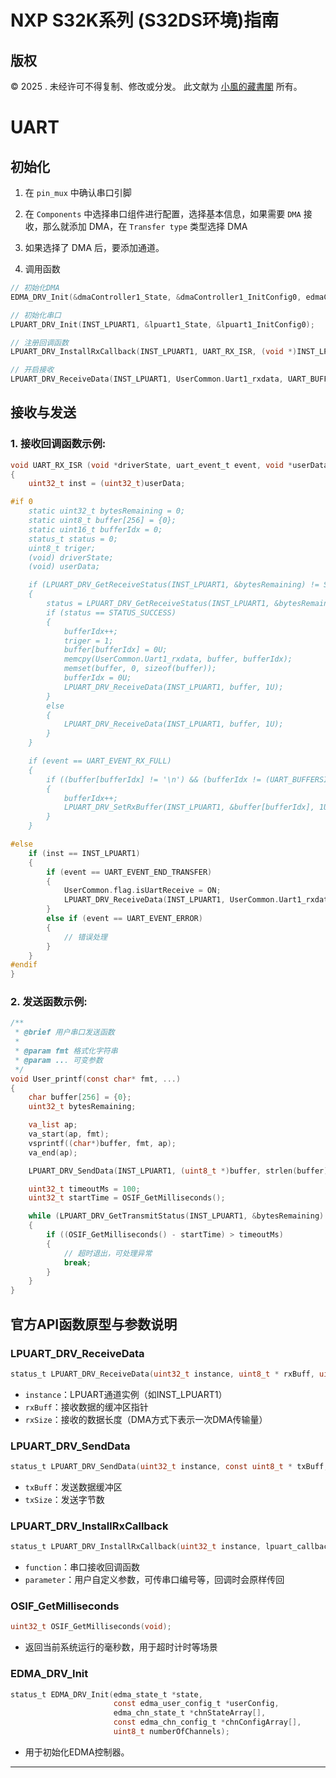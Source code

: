 # NXP S32K系列 (S32DS环境)指南

## 版权

© 2025 . 未经许可不得复制、修改或分发。 此文献为 [小風的藏書閣](https://t.me/xfp2333) 所有。

# UART

## 初始化

1. 在 `pin_mux` 中确认串口引脚

2. 在 `Components` 中选择串口组件进行配置，选择基本信息，如果需要 `DMA` 接收，那么就添加 DMA，在 `Transfer type` 类型选择 DMA

3. 如果选择了 DMA 后，要添加通道。

4. 调用函数

```c
// 初始化DMA
EDMA_DRV_Init(&dmaController1_State, &dmaController1_InitConfig0, edmaChnStateArray, edmaChnConfigArray, EDMA_CONFIGURED_CHANNELS_COUNT);

// 初始化串口
LPUART_DRV_Init(INST_LPUART1, &lpuart1_State, &lpuart1_InitConfig0);

// 注册回调函数
LPUART_DRV_InstallRxCallback(INST_LPUART1, UART_RX_ISR, (void *)INST_LPUART1);

// 开启接收
LPUART_DRV_ReceiveData(INST_LPUART1, UserCommon.Uart1_rxdata, UART_BUFFERSIZE);
```

## 接收与发送

### 1. 接收回调函数示例:

```c
void UART_RX_ISR (void *driverState, uart_event_t event, void *userData)
{
    uint32_t inst = (uint32_t)userData;

#if 0
    static uint32_t bytesRemaining = 0;
    static uint8_t buffer[256] = {0};
    static uint16_t bufferIdx = 0;
    status_t status = 0;
    uint8_t triger;
    (void) driverState;
    (void) userData;

    if (LPUART_DRV_GetReceiveStatus(INST_LPUART1, &bytesRemaining) != STATUS_BUSY)
    {
        status = LPUART_DRV_GetReceiveStatus(INST_LPUART1, &bytesRemaining);
        if (status == STATUS_SUCCESS)
        {
            bufferIdx++;
            triger = 1;
            buffer[bufferIdx] = 0U;
            memcpy(UserCommon.Uart1_rxdata, buffer, bufferIdx);
            memset(buffer, 0, sizeof(buffer));
            bufferIdx = 0U;
            LPUART_DRV_ReceiveData(INST_LPUART1, buffer, 1U);
        }
        else
        {
            LPUART_DRV_ReceiveData(INST_LPUART1, buffer, 1U);
        }
    }

    if (event == UART_EVENT_RX_FULL)
    {
        if ((buffer[bufferIdx] != '\n') && (bufferIdx != (UART_BUFFERSIZE - 2U)))
        {
            bufferIdx++;
            LPUART_DRV_SetRxBuffer(INST_LPUART1, &buffer[bufferIdx], 1U);
        }
    }

#else
    if (inst == INST_LPUART1)
    {
        if (event == UART_EVENT_END_TRANSFER)
        {
            UserCommon.flag.isUartReceive = ON;
            LPUART_DRV_ReceiveData(INST_LPUART1, UserCommon.Uart1_rxdata, UART_BUFFERSIZE);
        }
        else if (event == UART_EVENT_ERROR)
        {
            // 错误处理
        }
    }
#endif
}
```

### 2. 发送函数示例:

```c
/**
 * @brief 用户串口发送函数
 *
 * @param fmt 格式化字符串
 * @param ... 可变参数
 */
void User_printf(const char* fmt, ...)
{
    char buffer[256] = {0};
    uint32_t bytesRemaining;

    va_list ap;
    va_start(ap, fmt);
    vsprintf((char*)buffer, fmt, ap);
    va_end(ap);

    LPUART_DRV_SendData(INST_LPUART1, (uint8_t *)buffer, strlen(buffer));

    uint32_t timeoutMs = 100;
    uint32_t startTime = OSIF_GetMilliseconds();

    while (LPUART_DRV_GetTransmitStatus(INST_LPUART1, &bytesRemaining) != STATUS_SUCCESS)
    {
        if ((OSIF_GetMilliseconds() - startTime) > timeoutMs)
        {
            // 超时退出，可处理异常
            break;
        }
    }
}
```

## 官方API函数原型与参数说明

### LPUART\_DRV\_ReceiveData

```c
status_t LPUART_DRV_ReceiveData(uint32_t instance, uint8_t * rxBuff, uint32_t rxSize);
```

* `instance`：LPUART通道实例（如INST\_LPUART1）
* `rxBuff`：接收数据的缓冲区指针
* `rxSize`：接收的数据长度（DMA方式下表示一次DMA传输量）

### LPUART\_DRV\_SendData

```c
status_t LPUART_DRV_SendData(uint32_t instance, const uint8_t * txBuff, uint32_t txSize);
```

* `txBuff`：发送数据缓冲区
* `txSize`：发送字节数

### LPUART\_DRV\_InstallRxCallback

```c
status_t LPUART_DRV_InstallRxCallback(uint32_t instance, lpuart_callback_t function, void * parameter);
```

* `function`：串口接收回调函数
* `parameter`：用户自定义参数，可传串口编号等，回调时会原样传回

### OSIF\_GetMilliseconds

```c
uint32_t OSIF_GetMilliseconds(void);
```

* 返回当前系统运行的毫秒数，用于超时计时等场景

### EDMA\_DRV\_Init

```c
status_t EDMA_DRV_Init(edma_state_t *state,
                       const edma_user_config_t *userConfig,
                       edma_chn_state_t *chnStateArray[],
                       const edma_chn_config_t *chnConfigArray[],
                       uint8_t numberOfChannels);
```

* 用于初始化EDMA控制器。

---
